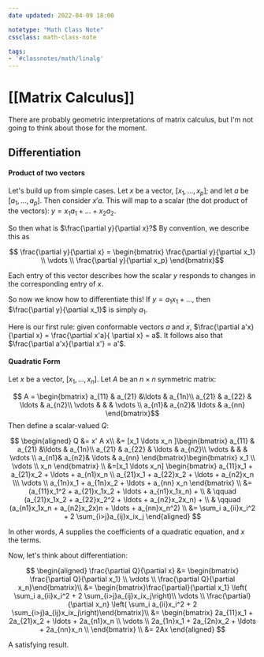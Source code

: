 ```yaml
---
date updated: 2022-04-09 18:00

notetype: "Math Class Note"
cssclass: math-class-note

tags: 
- '#classnotes/math/linalg'
---
```


# [[Matrix Calculus]]

There are probably geometric interpretations of matrix calculus, but I'm not going to think about those for the moment.

## Differentiation
#### Product of two vectors
Let's build up from simple cases. Let $x$ be a vector, $[x_1, \ldots, x_p]$; and let $a$ be $[a_1, \ldots, a_p]$. Then consider $x'a$. This will map to a scalar (the dot product of the vectors): $y = x_1 a_1 + \ldots + x_2 a_2$.   

So then what is $\frac{\partial y}{\partial x}?$ By convention, we describe this as 

$$ \frac{\partial y}{\partial x} = \begin{bmatrix} \frac{\partial y}{\partial x_1} \\ \vdots \\ \frac{\partial y}{\partial x_p} \end{bmatrix}$$

Each entry of this vector describes how the scalar $y$ responds to changes in the corresponding entry of $x$. 

So now we know how to differentiate this! If $y = a_1x_1 + \ldots$, then $\frac{\partial y}{\partial x_1}$ is simply $a_1$. 

Here is our first rule: given conformable vectors $a$ and $x$, $\frac{\partial a'x}{\partial x} = \frac{\partial x'a}{ \partial x} = a$. It follows also that $\frac{\partial a'x}{\partial x'} = a'$.


#### Quadratic Form

Let $x$ be a vector, $[x_1, \ldots, x_n]$. Let $A$ be an $n \times n$ symmetric matrix:

$$
A = \begin{bmatrix} a_{11} & a_{21} &\ldots & a_{1n}\\ a_{21} & a_{22} & \ldots & a_{n2}\\
\vdots & & & \vdots \\
a_{n1}& a_{n2}& \ldots & a_{nn}
\end{bmatrix}$$
Then define a scalar-valued $Q$:

$$ 
\begin{aligned}
Q &= x' A x\\
&= [x_1 \ldots x_n ]\begin{bmatrix} a_{11} & a_{21} &\ldots & a_{1n}\\ a_{21} & a_{22} & \ldots & a_{n2}\\
\vdots & & & \vdots \\
a_{n1}& a_{n2}& \ldots & a_{nn}
\end{bmatrix}\begin{bmatrix} x_1 \\ \vdots \\ x_n \end{bmatrix} \\
&=[x_1 \ldots x_n] \begin{bmatrix} a_{11}x_1 + a_{21}x_2 + \ldots + a_{n1}x_n \\
a_{21}x_1 + a_{22}x_2 + \ldots + a_{n2}x_n \\\
\vdots \\
a_{1n}x_1 + a_{1n}x_2 + \ldots + a_{nn} x_n 
\end{bmatrix} \\
&= (a_{11}x_1^2 + a_{21}x_1x_2 + \ldots + a_{n1}x_1x_n) + \\
& \qquad (a_{21}x_1x_2 + a_{22}x_2^2 + \ldots + a_{n2}x_2x_n) + \\
& \qquad  (a_{n1}x_1x_n + a_{n2}x_2x)n + \ldots + a_{nn}x_n^2) \\
&= \sum_i a_{ii}x_i^2 + 2 \sum_{i>j}a_{ij}x_ix_j
\end{aligned}
$$
 
In other words, $A$ supplies the coefficients of a quadratic equation, and $x$ the terms. 

Now, let's think about differentiation:

$$
\begin{aligned}
\frac{\partial Q}{\partial x} &= \begin{bmatrix} \frac{\partial Q}{\partial x_1} \\ \vdots \\ \frac{\partial Q}{\partial x_n}\end{bmatrix}\\
&= \begin{bmatrix}\frac{\partial}{\partial x_1} \left( \sum_i a_{ii}x_i^2 + 2 \sum_{i>j}a_{ij}x_ix_j\right)\\ \vdots \\ 
\frac{\partial}{\partial x_n} \left( \sum_i a_{ii}x_i^2 + 2 \sum_{i>j}a_{ij}x_ix_j\right)\end{bmatrix}\\
&= \begin{bmatrix}
2a_{11}x_1 + 2a_{21}x_2 + \ldots + 2a_{n1}x_n  \\
\vdots \\
2a_{1n}x_1 + 2a_{2n}x_2 + \ldots + 2a_{nn}x_n  \\
\end{bmatrix} \\
&= 2Ax
\end{aligned}
$$


A satisfying result. 

